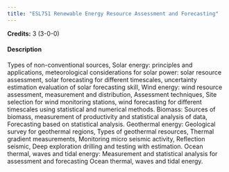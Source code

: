 ```yaml
---
title: "ESL751 Renewable Energy Resource Assessment and Forecasting"
---
```

**Credits:** 3 (3-0-0)

#### Description
Types of non-conventional sources, Solar energy: principles and applications, meteorological considerations for solar power: solar resource assessment, solar forecasting for different timescales, uncertainty estimation evaluation of solar forecasting skill, Wind energy: wind resource assessment, measurement and distribution, Assessment techniques, Site selection for wind monitoring stations, wind forecasting for different timescales using statistical and numerical methods. Biomass: Sources of biomass, measurement of productivity and statistical analysis of data, Forecasting based on statistical analysis. Geothermal energy: Geological survey for geothermal regions, Types of geothermal resources, Thermal gradient measurements, Monitoring micro seismic activity, Reflection seismic, Deep exploration drilling and testing with estimation. Ocean thermal, waves and tidal energy: Measurement and statistical analysis for assessment and forecasting Ocean thermal, waves and tidal energy.